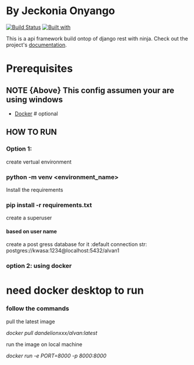 # By Jeckonia Onyango <jeckonia49>

[![Build Status](https://travis-ci.org/jeckonia49/jeckonia49.svg?branch=master)](https://travis-ci.org/jeckonia49/jeckonia49)
[![Built with](https://img.shields.io/badge/Built_with-Cookiecutter_Django_Rest-F7B633.svg)](https://github.com/agconti/cookiecutter-django)

This is a api framework build ontop of django rest with ninja. Check out the project's [documentation](http://jeckonia49.github.io/jeckonia49/).

# Prerequisites
## NOTE {Above} This config assumen your are using windows
- [Docker](https://docs.docker.com/docker-for-mac/install/)  # optional

## HOW TO RUN 

### Option 1:

create vertual environment

### python -m venv <environment_name>

Install the requirements 

### pip install -r requirements.txt
create a superuser 

#### based on user name

create a post gress database for it
:default connection str: postgres://kwasa:1234@localhost:5432/alvan1



### option 2: using docker
# need docker desktop to run 

### follow the commands

pull the latest image

*docker pull dandelionxxx/alvan:latest*

run the image on local machine

*docker run -e PORT=8000 -p 8000:8000*




